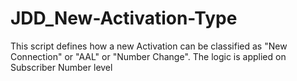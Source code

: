 # JDD_New-Activation-Type
This script defines how a new Activation can be classified as "New Connection" or "AAL" or "Number Change". The logic is applied on Subscriber Number level
